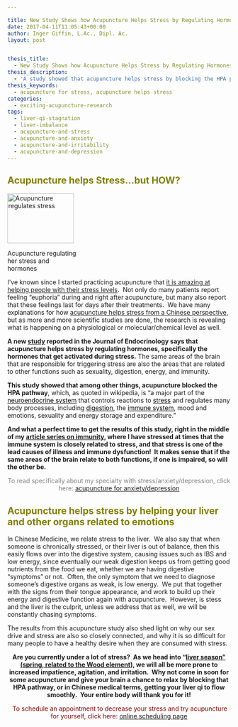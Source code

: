 ```yaml
---

title: New Study Shows how Acupuncture Helps Stress by Regulating Hormones
date: 2017-04-11T11:05:43+00:00
author: Inger Giffin, L.Ac., Dipl. Ac.
layout: post


thesis_title:
  - New Study Shows how Acupuncture Helps Stress by Regulating Hormones
thesis_description:
  - 'A study showed that acupuncture helps stress by blocking the HPA pathway, which controls: reactions to stress, sexuality, digestion, energy, and immunity. '
thesis_keywords:
  - acupuncture for stress, acupuncture helps stress
categories:
  - exciting-acupuncture-research
tags:
  - liver-qi-stagnation
  - liver-imbalance
  - acupuncture-and-stress
  - acupuncture-and-anxiety
  - acupuncture-and-irritability
  - acupuncture-and-depression
---
```

## <span style="color: #808000;">Acupuncture helps Stress&#8230;but HOW?</span>

<div id="attachment_1458" style="width: 160px" class="wp-caption alignleft">
  <a href="/assets/wp-content/uploads/2013/03/acupuncture-for-stress.jpg"><img class="size-thumbnail wp-image-1458" title="acupuncture for stress" src="/assets/wp-content/uploads/2013/03/acupuncture-for-stress-150x112.jpg" alt="Acupuncture regulates stress" width="150" height="112" srcset="/assets/wp-content/uploads/2013/03/acupuncture-for-stress-150x112.jpg 150w, /assets/wp-content/uploads/2013/03/acupuncture-for-stress.jpg 259w" sizes="(max-width: 150px) 100vw, 150px" /></a>
  
  <p class="wp-caption-text">
    Acupuncture regulating her stress and hormones
  </p>
</div>

I&#8217;ve known since I started practicing acupuncture that [it is amazing at helping people with their stress levels](http://www.wisdomwaysacupuncture.com/acupuncture-conditions-treated/chronic-internal-medical-conditions/acupuncture-for-anxiety-depression/).  Not only do many patients report feeling &#8220;euphoria&#8221; during and right after acupuncture, but many also report that these feelings last for days after their treatments.  We have many explanations for how [acupuncture helps stress from a Chinese perspective](http://www.wisdomwaysacupuncture.com/2010/02/25/acupuncture-helps-stress/), but as more and more scientific studies are done, the research is revealing what is happening on a physiological or molecular/chemical level as well.

**A new [study](http://topnews.net.nz/content/226835-acupuncture-reduces-stress-regulating-hormones "Study Acupuncture reduces stress by regulating hormones") reported in the Journal of Endocrinology says that acupuncture helps stress by regulating hormones, specifically the hormones that get activated during stress.** The same areas of the brain that are responsible for triggering stress are also the areas that are related to other functions such as sexuality, digestion, energy, and immunity.

**This study showed that among other things, acupuncture blocked the HPA pathway**, which, as quoted in wikipedia, is &#8220;a major part of the <span style="text-decoration: underline;"><a title="Neuroendocrinology" href="http://en.wikipedia.org/wiki/Neuroendocrinology"><span style="color: #000000;">neuroendocrine system</span></a></span> that controls reactions to [<span style="color: #000000;">stress</span>](http://en.wikipedia.org/wiki/Stress_%28medicine%29 "Stress (medicine)") and regulates many body processes, including [<span style="color: #000000;">digestion</span>](http://en.wikipedia.org/wiki/Digestion "Digestion"), the [<span style="color: #000000;">immune system</span>](http://en.wikipedia.org/wiki/Immune_system "Immune system"), mood and emotions, sexuality and energy storage and expenditure.&#8221;

**And what a perfect time to get the results of this study, right in the middle of my <a title="Acupuncture for Immunity" href="http://www.wisdomwaysacupuncture.com/2013/02/13/1408/" target="_blank" rel="noopener">article series on immunity</a>, where I have stressed at times that the immune system is closely related to stress, and that stress is one of the lead causes of illness and immune dysfunction!  It makes sense that if the same areas of the brain relate to both functions, if one is impaired, so will the other be.** 

<p style="text-align: center;">
  <span style="color: #808080;">To read specifically about my specialty with stress/anxiety/depression, click here:</span> <a title="Acupuncture for Anxiety, Acupuncture for Depression" href="http://www.wisdomwaysacupuncture.com/acupuncture-conditions-treated/acupuncture-for-anxiety-depression/">acupuncture for anxiety/depression</a>
</p>

## <span style="color: #808000;">Acupuncture helps stress by helping your liver and other organs related to emotions</span>

In Chinese Medicine, we relate stress to the liver.  We also say that when someone is chronically stressed, or their liver is out of balance, then this easily flows over into the digestive system, causing issues such as IBS and low energy, since eventually our weak digestion keeps us from getting good nutrients from the food we eat, whether we are having digestive &#8220;symptoms&#8221; or not.  Often, the only symptom that we need to diagnose someone&#8217;s digestive organs as weak, is low energy.  We put that together with the signs from their tongue appearance, and work to build up their energy and digestive function again with acupuncture.  However, is stess and the liver is the culprit, unless we address that as well, we will be constantly chasing symptoms.

The results from this acupuncture study also shed light on why our sex drive and stress are also so closely connected, and why it is so difficult for many people to have a healthy desire when they are consumed with stress.

<p style="text-align: center;">
  <strong>Are you currently under a lot of stress?  As we head into &#8220;<a href="http://www.wisdomwaysacupuncture.com/2018/03/30/do-you-feel-the-wood-energy-rising-already-tips-for-staying-sane-as-we-switch-from-winter-to-spring/">liver season&#8221; (spring, related to the Wood element</a>), we will all be more prone to increased impatience, agitation, and irritation.  Why not come in soon for some acupuncture and give your brain a chance to relax by blocking that HPA pathway, or in Chinese medical terms, getting your liver qi to flow smoothly.  Your entire body will thank you for it!</strong>
</p>

<p style="text-align: center;">
  <span style="color: #800000;"> To schedule an appointment to decrease your stress and try acupuncture for yourself, click here</span>: <a title="Online Acupuncture Scheduling" href="http://www.wisdomwaysacupuncture.com/acupuncture-appointment-scheduling/">online scheduling page</a>
</p>

<p style="text-align: center;">